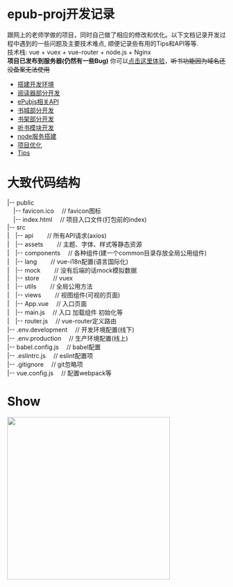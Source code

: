 # epub-proj开发记录
跟网上的老师学做的项目，同时自己做了相应的修改和优化。以下文档记录开发过程中遇到的一些问题及主要技术难点, 顺便记录些有用的Tips和API等等.<br>
技术栈: vue + vuex + vue-router + node.js + Nginx<br>
**项目已发布到服务器(仍然有一些Bug)** 你可以<a href="http://39.108.122.248/works/">点击这里体验</a>，~~听书功能因为域名还没备案无法使用~~
- <a href="https://github.com/ChenMingK/epub-Proj/blob/master/%E5%BC%80%E5%8F%91%E6%96%87%E6%A1%A3/%E6%90%AD%E5%BB%BA%E5%BC%80%E5%8F%91%E7%8E%AF%E5%A2%83.md" target="_blank">搭建开发环境</a><br>
- <a href="https://github.com/ChenMingK/epub-Proj/blob/master/%E5%BC%80%E5%8F%91%E6%96%87%E6%A1%A3/%E9%98%85%E8%AF%BB%E5%99%A8%E9%83%A8%E5%88%86%E5%BC%80%E5%8F%91.md" target="_blank">阅读器部分开发</a><br>
- <a href="https://github.com/ChenMingK/epub-Proj/blob/master/%E5%BC%80%E5%8F%91%E6%96%87%E6%A1%A3/epubjs%E7%9B%B8%E5%85%B3API.md" target="_blank">ePubjs相关API</a><br>
- <a href="https://github.com/ChenMingK/epub-Proj/blob/master/%E5%BC%80%E5%8F%91%E6%96%87%E6%A1%A3/%E4%B9%A6%E5%9F%8E%E5%BC%80%E5%8F%91.md" target="_blank">书城部分开发</a><br>
- <a href="https://github.com/ChenMingK/epub-Proj/blob/master/%E5%BC%80%E5%8F%91%E6%96%87%E6%A1%A3/%E4%B9%A6%E6%9E%B6%E5%BC%80%E5%8F%91.md" target="_blank">书架部分开发</a><br>
- <a href="https://github.com/ChenMingK/epub-Proj/blob/master/%E5%BC%80%E5%8F%91%E6%96%87%E6%A1%A3/%E5%90%AC%E4%B9%A6%E6%A8%A1%E5%9D%97%E5%BC%80%E5%8F%91.md" target="_blank">听书模块开发</a><br>
- <a href="https://github.com/ChenMingK/epub-Proj/blob/master/%E5%BC%80%E5%8F%91%E6%96%87%E6%A1%A3/node%E6%9C%8D%E5%8A%A1%E6%90%AD%E5%BB%BA.md" target="_blank">node服务搭建</a><br>
- <a href="https://github.com/ChenMingK/epub-Proj/blob/master/%E5%BC%80%E5%8F%91%E6%96%87%E6%A1%A3/%E9%A1%B9%E7%9B%AE%E4%BC%98%E5%8C%96.md" target="_blank">项目优化</a><br>
- <a href="https://github.com/ChenMingK/epub-Proj/blob/master/%E5%BC%80%E5%8F%91%E6%96%87%E6%A1%A3/Tips.md" target="_blank">Tips</a><br>


# 大致代码结构
|-- public<br>
&emsp;|-- favicon.ico &emsp;// favicon图标<br>
&emsp;|-- index.html &emsp;// 项目入口文件(打包前的index)<br>
|-- src<br>
|&emsp;|-- api &emsp;&emsp;// 所有API请求(axios)<br>
|&emsp;|-- assets &emsp;&emsp;// 主题、字体、样式等静态资源<br>
|&emsp;|-- components &emsp;// 各种组件(建一个common目录存放全局公用组件)<br>
|&emsp;|-- lang &emsp;&emsp;// vue-i18n配置(语言国际化)<br>
|&emsp;|-- mock &emsp;&emsp;// 没有后端的话mock模拟数据<br>
|&emsp;|-- store &emsp;&emsp;// vuex<br>
|&emsp;|-- utils &emsp;&emsp;// 全局公用方法<br>
|&emsp;|-- views &emsp;&emsp;// 视图组件(可视的页面)<br>
|&emsp;|-- App.vue &emsp;// 入口页面<br>
|&emsp;|-- main.js &emsp;// 入口 加载组件 初始化等<br>
|&emsp;|-- router.js &emsp;// vue-router定义路由<br>
|-- .env.development &emsp;// 开发环境配置(线下)<br>
|-- .env.production &emsp;// 生产环境配置(线上)<br>
|-- babel.config.js &emsp;// babel配置<br>
|-- .eslintrc.js  &emsp;// eslint配置项<br>
|-- .gitignore  &emsp;// git忽略项<br>
|-- vue.config.js &emsp;// 配置webpack等<br>

# Show
<img src="https://github.com/ChenMingK/ImagesStore/blob/master/imgs/epubProjGif.gif" width=375px>
